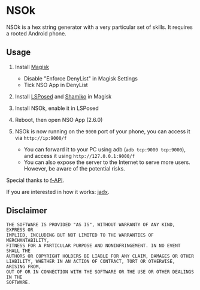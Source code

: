 # NSOk

NSOk is a hex string generator with a very particular set of skills. It requires a rooted Android phone.

## Usage

1. Install [Magisk](https://github.com/topjohnwu/Magisk/releases)
    - Disable "Enforce DenyList" in Magisk Settings
    - Tick NSO App in DenyList

2. Install [LSPosed](https://github.com/LSPosed/LSPosed/releases/tag/v1.8.6) and [Shamiko](https://github.com/LSPosed/LSPosed.github.io/releases) in Magisk

3. Install NSOk, enable it in LSPosed

4. Reboot, then open NSO App (2.6.0)

5. NSOk is now running on the `9000` port of your phone,  you can access it via `http://ip:9000/f`
    - You can forward it to your PC using adb (`adb tcp:9000 tcp:9000`), and access it using `http://127.0.0.1:9000/f`
    - You can also expose the server to the Internet to serve more users. However, be aware of the potential risks.

Special thanks to [f-API](https://github.com/imink-app/f-API).

If you are interested in how it works: [jadx](https://github.com/skylot/jadx).

## Disclaimer

```
THE SOFTWARE IS PROVIDED "AS IS", WITHOUT WARRANTY OF ANY KIND, EXPRESS OR
IMPLIED, INCLUDING BUT NOT LIMITED TO THE WARRANTIES OF MERCHANTABILITY,
FITNESS FOR A PARTICULAR PURPOSE AND NONINFRINGEMENT. IN NO EVENT SHALL THE
AUTHORS OR COPYRIGHT HOLDERS BE LIABLE FOR ANY CLAIM, DAMAGES OR OTHER
LIABILITY, WHETHER IN AN ACTION OF CONTRACT, TORT OR OTHERWISE, ARISING FROM,
OUT OF OR IN CONNECTION WITH THE SOFTWARE OR THE USE OR OTHER DEALINGS IN THE
SOFTWARE.
```
